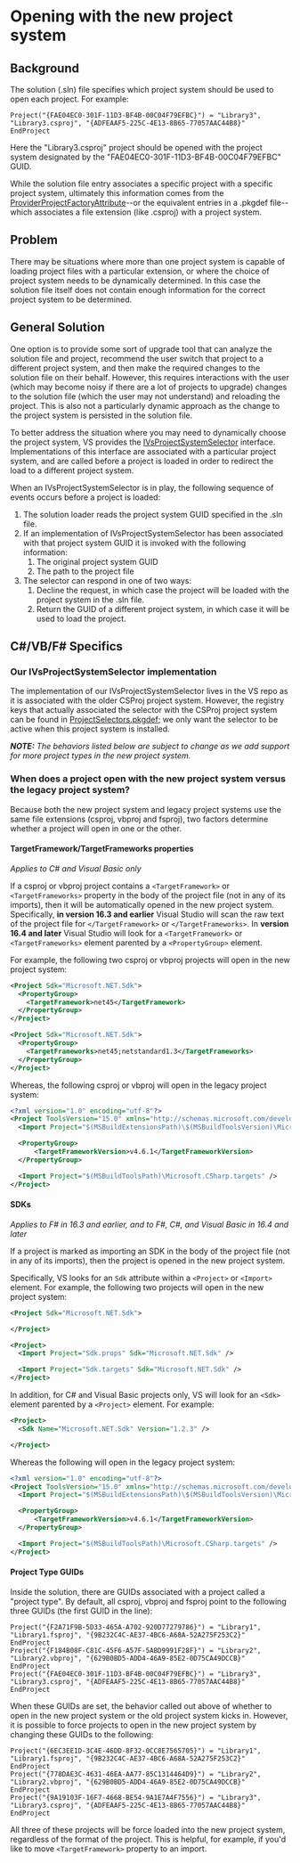 # Opening with the new project system

## Background

The solution (.sln) file specifies which project system should be used to open each project. For example:

```
Project("{FAE04EC0-301F-11D3-BF4B-00C04F79EFBC}") = "Library3", "Library3.csproj", "{ADFEAAF5-225C-4E13-8B65-77057AAC44B8}"
EndProject
```

Here the "Library3.csproj" project should be opened with the project system designated by the "FAE04EC0-301F-11D3-BF4B-00C04F79EFBC" GUID.

While the solution file entry associates a specific project with a specific project system, ultimately this information comes from the [ProviderProjectFactoryAttribute](https://learn.microsoft.com/en-us/dotnet/api/microsoft.visualstudio.shell.provideprojectfactoryattribute)--or the equivalent entries in a .pkgdef file--which associates a file extension (like .csproj) with a project system.

## Problem

There may be situations where more than one project system is capable of loading project files with a particular extension, or where the choice of project system needs to be dynamically determined. In this case the solution file itself does not contain enough information for the correct project system to be determined.

## General Solution

One option is to provide some sort of upgrade tool that can analyze the solution file and project, recommend the user switch that project to a different project system, and then make the required changes to the solution file on their behalf. However, this requires interactions with the user (which may become noisy if there are a lot of projects to upgrade) changes to the solution file (which the user may not understand) and reloading the project. This is also not a particularly dynamic approach as the change to the project system is persisted in the solution file.

To better address the situation where you may need to dynamically choose the project system, VS provides the [IVsProjectSystemSelector](https://learn.microsoft.com/en-us/dotnet/api/microsoft.visualstudio.shell.interop.ivsprojectselector) interface. Implementations of this interface are associated with a particular project system, and are called before a project is loaded in order to redirect the load to a different project system.

When an IVsProjectSystemSelector is in play, the following sequence of events occurs before a project is loaded:

1. The solution loader reads the project system GUID specified in the .sln file.
2. If an implementation of IVsProjectSystemSelector has been associated with that project system GUID it is invoked with the following information:
    1. The original project system GUID
    2. The path to the project file
3. The selector can respond in one of two ways:
    1. Decline the request, in which case the project will be loaded with the project system in the .sln file.
    2. Return the GUID of a different project system, in which case it will be used to load the project. 

## C#/VB/F# Specifics

### Our IVsProjectSystemSelector implementation

The implementation of our IVsProjectSystemSelector lives in the VS repo as it is associated with the older CSProj project system. However, the registry keys that actually associated the selector with the CSProj project system can be found in [ProjectSelectors.pkgdef](https://github.com/dotnet/project-system/blob/1aa6689827ba43e8cd7b9d29a6d15b3eabf6842c/setup/ProjectSystemSetup/ProjectSelectors.pkgdef); we only want the selector to be active when this project system is installed.

***NOTE:** The behaviors listed below are subject to change as we add support for more project types in the new project system.*

### When does a project open with the new project system versus the legacy project system?

Because both the new project system and legacy project systems use the same file extensions (csproj, vbproj and fsproj), two factors determine whether a project will open in one or the other.

#### TargetFramework/TargetFrameworks properties

*Applies to C# and Visual Basic only*

If a csproj or vbproj project contains a `<TargetFramework>` or `<TargetFrameworks>` property in the body of the project file (not in any of its imports), then it will be automatically opened in the new project system. Specifically, **in version 16.3 and earlier** Visual Studio will scan the raw text of the project file for `</TargetFramework>` or `</TargetFrameworks>`. In **version 16.4 and later** Visual Studio will look for a `<TargetFramework>` or `<TargetFrameworks>` element parented by a `<PropertyGroup>` element.

For example, the following two csproj or vbproj projects will open in the new project system:

``` XML
<Project Sdk="Microsoft.NET.Sdk">
  <PropertyGroup>
    <TargetFramework>net45</TargetFramework>
  </PropertyGroup>
</Project>
```

``` XML
<Project Sdk="Microsoft.NET.Sdk">
  <PropertyGroup>
    <TargetFrameworks>net45;netstandard1.3</TargetFrameworks>
  </PropertyGroup>
</Project>
```

Whereas, the following csproj or vbproj will open in the legacy project system:

``` XML
<?xml version="1.0" encoding="utf-8"?>
<Project ToolsVersion="15.0" xmlns="http://schemas.microsoft.com/developer/msbuild/2003">
  <Import Project="$(MSBuildExtensionsPath)\$(MSBuildToolsVersion)\Microsoft.Common.props" Condition="Exists('$(MSBuildExtensionsPath)\$(MSBuildToolsVersion)\Microsoft.Common.props')" />

  <PropertyGroup>
      <TargetFrameworkVersion>v4.6.1</TargetFrameworkVersion>
  </PropertyGroup>

  <Import Project="$(MSBuildToolsPath)\Microsoft.CSharp.targets" />
</Project>
```

#### SDKs

*Applies to F# in 16.3 and earlier, and to F#, C#, and Visual Basic in 16.4 and later*

If a project is marked as importing an SDK in the body of the project file (not in any of its imports), then the project is opened in the new project system.

Specifically, VS looks for an `Sdk` attribute within a `<Project>` or `<Import>` element. For example, the following two projects will open in the new project system:

``` XML
<Project Sdk="Microsoft.NET.Sdk">

</Project>
```

``` XML
<Project>
  <Import Project="Sdk.props" Sdk="Microsoft.NET.Sdk" />

  <Import Project="Sdk.targets" Sdk="Microsoft.NET.Sdk" />
</Project>
```

In addition, for C# and Visual Basic projects only, VS will look for an `<Sdk>` element parented by a `<Project>` element. For example:

``` XML
<Project>
  <Sdk Name="Microsoft.NET.Sdk" Version="1.2.3" />

</Project>
```

Whereas the following will open in the legacy project system:

``` XML
<?xml version="1.0" encoding="utf-8"?>
<Project ToolsVersion="15.0" xmlns="http://schemas.microsoft.com/developer/msbuild/2003">
  <Import Project="$(MSBuildExtensionsPath)\$(MSBuildToolsVersion)\Microsoft.Common.props" Condition="Exists('$(MSBuildExtensionsPath)\$(MSBuildToolsVersion)\Microsoft.Common.props')" />

  <PropertyGroup>
      <TargetFrameworkVersion>v4.6.1</TargetFrameworkVersion>
  </PropertyGroup>

  <Import Project="$(MSBuildToolsPath)\Microsoft.CSharp.targets" />
</Project>
```

#### Project Type GUIDs

Inside the solution, there are GUIDs associated with a project called a "project type". By default, all csproj, vbproj and fsproj point to the following three GUIDs (the first GUID in the line):

```
Project("{F2A71F9B-5D33-465A-A702-920D77279786}") = "Library1", "Library1.fsproj", "{9B232C4C-AE37-4BC6-A68A-52A275F253C2}"
EndProject
Project("{F184B08F-C81C-45F6-A57F-5ABD9991F28F}") = "Library2", "Library2.vbproj", "{629B0BD5-ADD4-46A9-85E2-0D75CA49DCCB}"
EndProject
Project("{FAE04EC0-301F-11D3-BF4B-00C04F79EFBC}") = "Library3", "Library3.csproj", "{ADFEAAF5-225C-4E13-8B65-77057AAC44B8}"
EndProject
```

When these GUIDs are set, the behavior called out above of whether to open in the new project system or the old project system kicks in. However, it is possible to force projects to open in the new project system by changing these GUIDs to the following:

```
Project("{6EC3EE1D-3C4E-46DD-8F32-0CC8E7565705}") = "Library1", "Library1.fsproj", "{9B232C4C-AE37-4BC6-A68A-52A275F253C2}"
EndProject
Project("{778DAE3C-4631-46EA-AA77-85C1314464D9}") = "Library2", "Library2.vbproj", "{629B0BD5-ADD4-46A9-85E2-0D75CA49DCCB}"
EndProject
Project("{9A19103F-16F7-4668-BE54-9A1E7A4F7556}") = "Library3", "Library3.csproj", "{ADFEAAF5-225C-4E13-8B65-77057AAC44B8}"
EndProject
```

All three of these projects will be force loaded into the new project system, regardless of the format of the project. This is helpful, for example, if you'd like to move `<TargetFramework>` property to an import.
